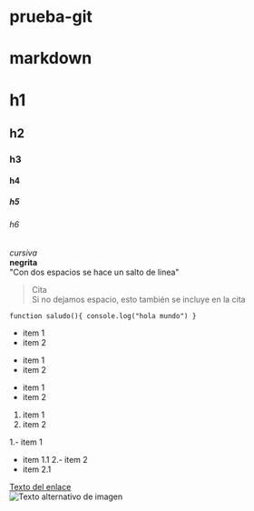 # prueba-git
# markdown

# h1
## h2
### h3
#### h4
##### h5
###### h6

*cursiva*  
**negrita**  
"Con dos espacios se hace un salto de linea"
>Cita  
Si no dejamos espacio, esto también se incluye en la cita

`function saludo(){
  console.log("hola mundo")
}`

* item 1
* item 2
- item 1
- item 2
+ item 1
+ item 2
1. item 1
2. item 2

1.- item 1
  * item 1.1
2.- item 2
  * item 2.1

[Texto del enlace](url)  
![Texto alternativo de imagen](url)
